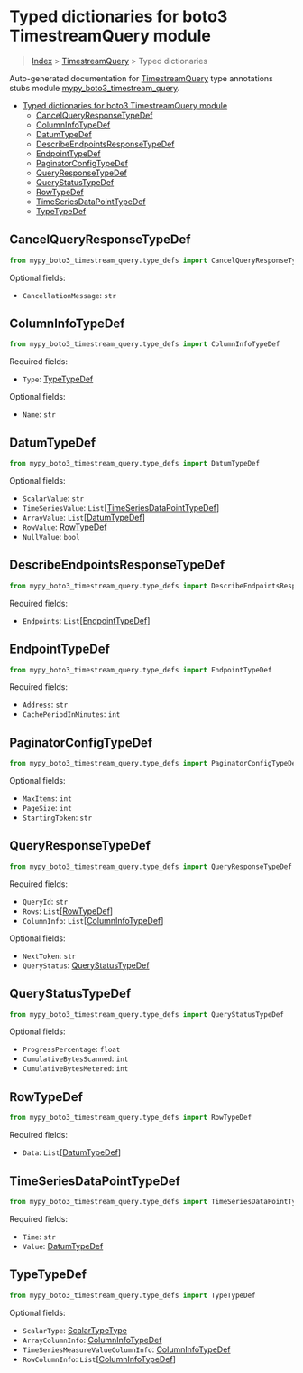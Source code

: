 # Typed dictionaries for boto3 TimestreamQuery module

> [Index](..) > [TimestreamQuery](.) > Typed dictionaries

Auto-generated documentation for
[TimestreamQuery](https://boto3.amazonaws.com/v1/documentation/api/1.17.73/reference/services/timestream-query.html#TimestreamQuery)
type annotations stubs module
[mypy_boto3_timestream_query](https://pypi.org/project/mypy-boto3-timestream-query/).

- [Typed dictionaries for boto3 TimestreamQuery module](#typed-dictionaries-for-boto3-timestreamquery-module)
  - [CancelQueryResponseTypeDef](#cancelqueryresponsetypedef)
  - [ColumnInfoTypeDef](#columninfotypedef)
  - [DatumTypeDef](#datumtypedef)
  - [DescribeEndpointsResponseTypeDef](#describeendpointsresponsetypedef)
  - [EndpointTypeDef](#endpointtypedef)
  - [PaginatorConfigTypeDef](#paginatorconfigtypedef)
  - [QueryResponseTypeDef](#queryresponsetypedef)
  - [QueryStatusTypeDef](#querystatustypedef)
  - [RowTypeDef](#rowtypedef)
  - [TimeSeriesDataPointTypeDef](#timeseriesdatapointtypedef)
  - [TypeTypeDef](#typetypedef)

## CancelQueryResponseTypeDef

```python
from mypy_boto3_timestream_query.type_defs import CancelQueryResponseTypeDef
```

Optional fields:

- `CancellationMessage`: `str`

## ColumnInfoTypeDef

```python
from mypy_boto3_timestream_query.type_defs import ColumnInfoTypeDef
```

Required fields:

- `Type`: [TypeTypeDef](./type_defs.md#typetypedef)

Optional fields:

- `Name`: `str`

## DatumTypeDef

```python
from mypy_boto3_timestream_query.type_defs import DatumTypeDef
```

Optional fields:

- `ScalarValue`: `str`
- `TimeSeriesValue`:
  `List`\[[TimeSeriesDataPointTypeDef](./type_defs.md#timeseriesdatapointtypedef)\]
- `ArrayValue`: `List`\[[DatumTypeDef](./type_defs.md#datumtypedef)\]
- `RowValue`: [RowTypeDef](./type_defs.md#rowtypedef)
- `NullValue`: `bool`

## DescribeEndpointsResponseTypeDef

```python
from mypy_boto3_timestream_query.type_defs import DescribeEndpointsResponseTypeDef
```

Required fields:

- `Endpoints`: `List`\[[EndpointTypeDef](./type_defs.md#endpointtypedef)\]

## EndpointTypeDef

```python
from mypy_boto3_timestream_query.type_defs import EndpointTypeDef
```

Required fields:

- `Address`: `str`
- `CachePeriodInMinutes`: `int`

## PaginatorConfigTypeDef

```python
from mypy_boto3_timestream_query.type_defs import PaginatorConfigTypeDef
```

Optional fields:

- `MaxItems`: `int`
- `PageSize`: `int`
- `StartingToken`: `str`

## QueryResponseTypeDef

```python
from mypy_boto3_timestream_query.type_defs import QueryResponseTypeDef
```

Required fields:

- `QueryId`: `str`
- `Rows`: `List`\[[RowTypeDef](./type_defs.md#rowtypedef)\]
- `ColumnInfo`: `List`\[[ColumnInfoTypeDef](./type_defs.md#columninfotypedef)\]

Optional fields:

- `NextToken`: `str`
- `QueryStatus`: [QueryStatusTypeDef](./type_defs.md#querystatustypedef)

## QueryStatusTypeDef

```python
from mypy_boto3_timestream_query.type_defs import QueryStatusTypeDef
```

Optional fields:

- `ProgressPercentage`: `float`
- `CumulativeBytesScanned`: `int`
- `CumulativeBytesMetered`: `int`

## RowTypeDef

```python
from mypy_boto3_timestream_query.type_defs import RowTypeDef
```

Required fields:

- `Data`: `List`\[[DatumTypeDef](./type_defs.md#datumtypedef)\]

## TimeSeriesDataPointTypeDef

```python
from mypy_boto3_timestream_query.type_defs import TimeSeriesDataPointTypeDef
```

Required fields:

- `Time`: `str`
- `Value`: [DatumTypeDef](./type_defs.md#datumtypedef)

## TypeTypeDef

```python
from mypy_boto3_timestream_query.type_defs import TypeTypeDef
```

Optional fields:

- `ScalarType`: [ScalarTypeType](./literals.md#scalartypetype)
- `ArrayColumnInfo`: [ColumnInfoTypeDef](./type_defs.md#columninfotypedef)
- `TimeSeriesMeasureValueColumnInfo`:
  [ColumnInfoTypeDef](./type_defs.md#columninfotypedef)
- `RowColumnInfo`:
  `List`\[[ColumnInfoTypeDef](./type_defs.md#columninfotypedef)\]
